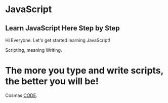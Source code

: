 # JavaScript

## Learn JavaScript Here Step by Step

Hi Everyone. Let's get started learning JavaScript!

Scripting, meaning Writing.

# The more you type and write scripts, the better you will be!

Cosmas [CODE](https://github.com/christophertopalian).
